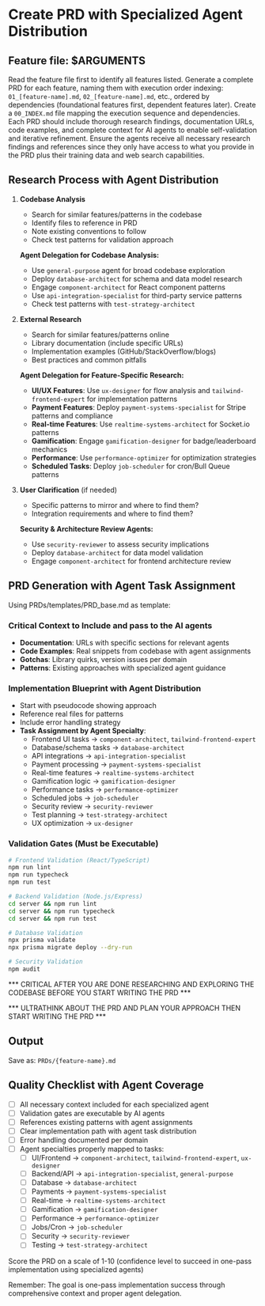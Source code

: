 # Create PRD with Specialized Agent Distribution

## Feature file: $ARGUMENTS

Read the feature file first to identify all features listed. Generate a complete PRD for each feature, naming them
with execution order indexing: `01_[feature-name].md`, `02_[feature-name].md`, etc., ordered by
dependencies (foundational features first, dependent features later). Create a `00_INDEX.md` file mapping the
execution sequence and dependencies. Each PRD should include thorough research findings, documentation URLs, code
examples, and complete context for AI agents to enable self-validation and iterative refinement. Ensure the agents
receive all necessary research findings and references since they only have access to what you provide in the PRD
plus their training data and web search capabilities.

## Research Process with Agent Distribution

1. **Codebase Analysis**
   - Search for similar features/patterns in the codebase
   - Identify files to reference in PRD
   - Note existing conventions to follow
   - Check test patterns for validation approach
   
   **Agent Delegation for Codebase Analysis:**
   - Use `general-purpose` agent for broad codebase exploration
   - Deploy `database-architect` for schema and data model research
   - Engage `component-architect` for React component patterns
   - Use `api-integration-specialist` for third-party service patterns
   - Check test patterns with `test-strategy-architect`

2. **External Research**
   - Search for similar features/patterns online
   - Library documentation (include specific URLs)
   - Implementation examples (GitHub/StackOverflow/blogs)
   - Best practices and common pitfalls
   
   **Agent Delegation for Feature-Specific Research:**
   - **UI/UX Features**: Use `ux-designer` for flow analysis and `tailwind-frontend-expert` for implementation patterns
   - **Payment Features**: Deploy `payment-systems-specialist` for Stripe patterns and compliance
   - **Real-time Features**: Use `realtime-systems-architect` for Socket.io patterns
   - **Gamification**: Engage `gamification-designer` for badge/leaderboard mechanics
   - **Performance**: Use `performance-optimizer` for optimization strategies
   - **Scheduled Tasks**: Deploy `job-scheduler` for cron/Bull Queue patterns

3. **User Clarification** (if needed)
   - Specific patterns to mirror and where to find them?
   - Integration requirements and where to find them?
   
   **Security & Architecture Review Agents:**
   - Use `security-reviewer` to assess security implications
   - Deploy `database-architect` for data model validation
   - Engage `component-architect` for frontend architecture review

## PRD Generation with Agent Task Assignment

Using PRDs/templates/PRD_base.md as template:

### Critical Context to Include and pass to the AI agents
- **Documentation**: URLs with specific sections for relevant agents
- **Code Examples**: Real snippets from codebase with agent assignments
- **Gotchas**: Library quirks, version issues per domain
- **Patterns**: Existing approaches with specialized agent guidance

### Implementation Blueprint with Agent Distribution
- Start with pseudocode showing approach
- Reference real files for patterns
- Include error handling strategy
- **Task Assignment by Agent Specialty**:
  - Frontend UI tasks → `component-architect`, `tailwind-frontend-expert`
  - Database/schema tasks → `database-architect`
  - API integrations → `api-integration-specialist`
  - Payment processing → `payment-systems-specialist`
  - Real-time features → `realtime-systems-architect`
  - Gamification logic → `gamification-designer`
  - Performance tasks → `performance-optimizer`
  - Scheduled jobs → `job-scheduler`
  - Security review → `security-reviewer`
  - Test planning → `test-strategy-architect`
  - UX optimization → `ux-designer`

### Validation Gates (Must be Executable)
```bash
# Frontend Validation (React/TypeScript)
npm run lint
npm run typecheck
npm run test

# Backend Validation (Node.js/Express)
cd server && npm run lint
cd server && npm run typecheck
cd server && npm run test

# Database Validation
npx prisma validate
npx prisma migrate deploy --dry-run

# Security Validation
npm audit
```

*** CRITICAL AFTER YOU ARE DONE RESEARCHING AND EXPLORING THE CODEBASE BEFORE YOU START WRITING THE PRD ***

*** ULTRATHINK ABOUT THE PRD AND PLAN YOUR APPROACH THEN START WRITING THE PRD ***

## Output
Save as: `PRDs/{feature-name}.md`

## Quality Checklist with Agent Coverage
- [ ] All necessary context included for each specialized agent
- [ ] Validation gates are executable by AI agents
- [ ] References existing patterns with agent assignments
- [ ] Clear implementation path with agent task distribution
- [ ] Error handling documented per domain
- [ ] Agent specialties properly mapped to tasks:
  - [ ] UI/Frontend → `component-architect`, `tailwind-frontend-expert`, `ux-designer`
  - [ ] Backend/API → `api-integration-specialist`, `general-purpose`
  - [ ] Database → `database-architect`
  - [ ] Payments → `payment-systems-specialist`
  - [ ] Real-time → `realtime-systems-architect`
  - [ ] Gamification → `gamification-designer`
  - [ ] Performance → `performance-optimizer`
  - [ ] Jobs/Cron → `job-scheduler`
  - [ ] Security → `security-reviewer`
  - [ ] Testing → `test-strategy-architect`

Score the PRD on a scale of 1-10 (confidence level to succeed in one-pass implementation using specialized agents)

Remember: The goal is one-pass implementation success through comprehensive context and proper agent delegation.
